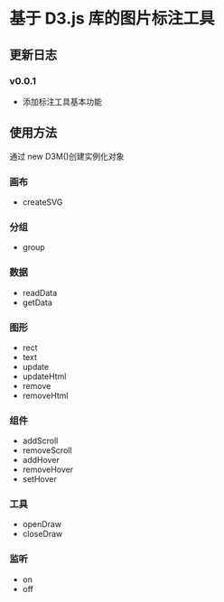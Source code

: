 # 基于 D3.js 库的图片标注工具

## 更新日志

### v0.0.1

- 添加标注工具基本功能

## 使用方法

通过 new D3M()创建实例化对象

### 画布

- createSVG

### 分组

- group

### 数据

- readData
- getData

### 图形

- rect
- text
- update
- updateHtml
- remove
- removeHtml

### 组件

- addScroll
- removeScroll
- addHover
- removeHover
- setHover

### 工具

- openDraw
- closeDraw

### 监听

- on
- off
